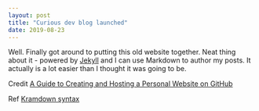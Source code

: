 ```yaml
---
layout: post
title: "Curious dev blog launched"
date: 2019-08-23
---
```


Well. Finally got around to putting this old website together. Neat thing about it - powered by [Jekyll](http://jekyllrb.com)
and I can use Markdown to author my posts. It actually is a lot easier than I thought it was going to be.

Credit
[A Guide to Creating and Hosting a Personal Website on GitHub](http://jmcglone.com/guides/github-pages/)

Ref
[Kramdown syntax](https://kramdown.gettalong.org/syntax.html)
